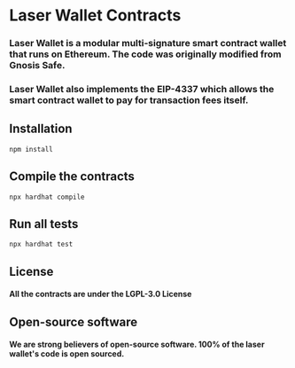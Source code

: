 # Laser Wallet Contracts

### Laser Wallet is a modular multi-signature smart contract wallet that runs on Ethereum. The code was originally modified from Gnosis Safe.

### Laser Wallet also implements the EIP-4337 which allows the smart contract wallet to pay for transaction fees itself. 

## Installation 

```
npm install
```

## Compile the contracts
```
npx hardhat compile
```

## Run all tests
```
npx hardhat test
````

## License

#### All the contracts are under the LGPL-3.0 License

## Open-source software
#### We are strong believers of open-source software. 100% of the laser wallet's code is open sourced.
